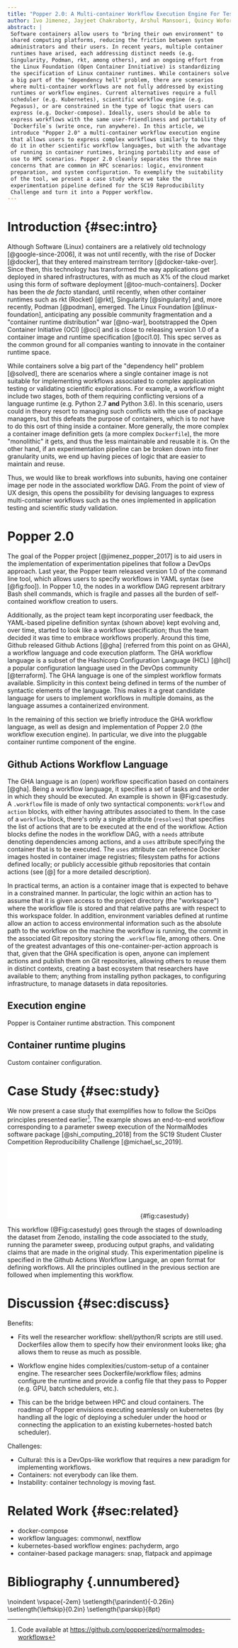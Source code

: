 ```yaml
---
title: "Popper 2.0: A Multi-container Workflow Execution Engine For Testing Complex Applications and Validating Scientific Explorations"
author: Ivo Jimenez, Jayjeet Chakraborty, Arshul Mansoori, Quincy Woford and Carlos Maltzahn
abstract: |
 Software containers allow users to "bring their own environment" to 
 shared computing platforms, reducing the friction between system 
 administrators and their users. In recent years, multiple container 
 runtimes have arised, each addressing distinct needs (e.g. 
 Singularity, Podman, rkt, among others), and an ongoing effort from 
 the Linux Foundation (Open Container Innitiative) is standardizing 
 the specification of Linux container runtimes. While containers solve 
 a big part of the "dependency hell" problem, there are scenarios 
 where multi-container workflows are not fully addressed by existing 
 runtimes or workflow engines. Current alternatives require a full 
 scheduler (e.g. Kubernetes), scientific workflow engine (e.g. 
 Pegasus), or are constrained in the type of logic that users can 
 express (e.g. Docker-compose). Ideally, users should be able to 
 express workflows with the same user-friendliness and portability of 
 `Dockerfile`s (write once, run anywhere). In this article, we 
 introduce "Popper 2.0" a multi-container workflow execution engine 
 that allows users to express complex workflows similarly to how they 
 do it in other scientific workflow languages, but with the advantage 
 of running in container runtimes, bringing portability and ease of 
 use to HPC scenarios. Popper 2.0 cleanly separates the three main 
 concerns that are common in HPC scenarios: logic, environment 
 preparation, and system configuration. To exemplify the suitability 
 of the tool, we present a case study where we take the 
 experimentation pipeline defined for the SC19 Reproducibility 
 Challenge and turn it into a Popper workflow.
---
```


# Introduction {#sec:intro}

Although Software (Linux) containers are a relatively old technology 
[@google-since-2006], it was not until recently, with the rise of 
Docker [@docker], that they entered mainstream territory 
[@docker-take-over]. Since then, this technology has transformed the 
way applications get deployed in shared infrastructures, with as much 
as X% of the cloud market using this form of software deployment 
[@too-much-containers]. Docker has been the _de facto_ standard, until 
recently, when other container runtimes such as rkt (Rocket) [@rkt], 
Singularity [@singularity] and, more recently, Podman [@podman], 
emerged. The Linux Foundation [@linux-foundation], anticipating any 
possible community fragmentation and a "container runtime 
distribution" war [@no-war], bootstrapped the Open Container 
Initiative (OCI) [@oci] and is close to releasing version 1.0 of a 
container image and runtime specification [@oci1.0]. This spec serves 
as the common ground for all companies wanting to innovate in the 
container runtime space.

While containers solve a big part of the "dependency hell" problem 
[@solved], there are scenarios where a single container image is not 
suitable for implementing workflows associated to complex application 
testing or validating scientific explorations. For example, a workflow 
might include two stages, both of them requiring conflicting versions 
of a language runtime (e.g. Python 2.7 **and** Python 3.6). In this 
scenario, users could in theory resort to managing such conflicts with 
the use of package managers, but this defeats the purpose of 
containers, which is to _not_ have to do this osrt of thing inside a 
container. More generally, the more complex a container image 
definition gets (a more complex `Dockerfile`), the more "monolithic" 
it gets, and thus the less maintainable and reusable it is. On the 
other hand, if an experimentation pipeline can be broken down into 
finer granularity units, we end up having pieces of logic that are 
easier to maintain and reuse.

Thus, we would like to break workflows into subunits, having one 
container image per node in the associated workflow DAG. From the 
point of view of UX design, this opens the possibility for devising 
languages to express multi-container workflows such as the ones 
implemented in application testing and scientific study validation.

<!-- Singularity is targeted at HPC use cases [@singularity]. -->

# Popper 2.0

The goal of the Popper project [@jimenez_popper_2017] is to aid users 
in the implementation of experimentation pipelines that follow a 
DevOps approach. Last year, the Popper team released version 1.0 of 
the command line tool, which allows users to specify workflows in YAML 
syntax (see [@fig:foo]). In Popper 1.0, the nodes in a workflow DAG 
represent arbitrary Bash shell commands, which is fragile and passes 
all the burden of self-contained workflow creation to users.

Additionally, as the project team kept incorporating user feedback, 
the YAML-based pipeline definition syntax (shown above) kept evolving 
and, over time, started to look like a workflow specification; thus 
the team decided it was time to embrace workflows properly. Around 
this time, Github released Github Actions [@gha] (referred from this 
point on as GHA), a workflow language and code execution platform. The 
GHA workflow language is a subset of the Hashicorp Configuration 
Language (HCL) [@hcl] a popular configuration language used in the 
DevOps community [@terraform]. The GHA language is one of the simplest 
workflow formats available. Simplicity in this context being defined 
in terms of the number of syntactic elements of the language. This 
makes it a great candidate language for users to implement workflows 
in multiple domains, as the language assumes a containerized 
environment.

In the remaining of this section we briefly introduce the GHA workflow 
language, as well as design and implementation of Popper 2.0 (the 
workflow execution engine). In particular, we dive into the pluggable 
container runtime component of the engine.

## Github Actions Workflow Language

The GHA language is an (open) workflow specification based on 
containers [@gha]. Being a workflow language, it specifies a set of 
tasks and the order in which they should be executed. An example is 
shown in @Fig:casestudy. A `.workflow` file is made of only two 
syntactical components: `workflow` and `action` blocks, with either 
having attributes associated to them. In the case of a `workflow` 
block, there's only a single attribute (`resolves`) that specifies the 
list of actions that are to be executed at the end of the workflow. 
Action blocks define the nodes in the workflow DAG, with a `needs` 
attribute denoting dependencies among actions, and a `uses` attribute 
specifying the container that is to be executed. The `uses` attribute 
can reference Docker images hosted in container image registries; 
filesystem paths for actions defined locally; or publicly accessible 
github repositories that contain actions (see [@] for a more detailed 
description).

In practical terms, an action is a container image that is expected to 
behave in a constrained manner. In particular, the logic within an 
action has to assume that it is given access to the project directory 
(the "workspace") where the workflow file is stored and that relative 
paths are with respect to this workspace folder. In addition, 
environment variables defined at runtime allow an action to access 
environmental information such as the absolute path to the workflow on 
the machine the workflow is running, the commit in the associated Git 
repository storing the `.workflow` file, among others. One of the 
greatest advantages of this one-container-per-action approach is that, 
given that the GHA specification is open, anyone can implement actions 
and publish them on Git repositories, allowing others to reuse them in 
distinct contexts, creating a bast ecosystem that researchers have 
available to them; anything from installing python packages, to 
configuring infrastructure, to manage datasets in data repositories.

## Execution engine

Popper is Container runtime abstraction. This component

## Container runtime plugins

Custom container configuration.

# Case Study {#sec:study}

We now present a case study that exemplifies how to follow the SciOps 
principles presented earlier[^available]. The example shows an 
end-to-end workflow corresponding to a parameter sweep execution of 
the NormalModes software package [@shi_computing_2018] from the SC19 
Student Cluster Competition Reproducibility Challenge 
[@michael_sc_2019].

![An end-to-end example of a workflow. On the left we have the 
`main.workflow` file that defines the actions in the workflow. To the 
left we have a pictorials representation of what the workflow is 
doing.
](./figures/casestudy.pdf){#fig:casestudy}

This workflow (@Fig:casestudy) goes through the stages of downloading 
the dataset from Zenodo, installing the code associated to the study, 
running the parameter sweep, producing output graphs, and validating 
claims that are made in the original study. This experimentation 
pipeline is specified in the Github Actions Workflow Language, an open 
format for defining workflows. All the principles outlined in the 
previous section are followed when implementing this workflow.

[^available]: Code available at <https://github.com/popperized/normalmodes-workflows>

# Discussion {#sec:discuss}

Benefits:

  * Fits well the researcher workflow: shell/python/R scripts are 
    still used. Dockerfiles allow them to specify how their 
    environment looks like; gha allows them to reuse as much as 
    possible.

  * Workflow engine hides complexities/custom-setup of a container 
    engine. The researcher sees Dockerfile/workflow files; admins 
    configure the runtime and provide a config file that they pass to 
    Popper (e.g. GPU, batch schedulers, etc.).

  * This can be the bridge between HPC and cloud containers. The 
    roadmap of Popper envisions executing seamlessly on kubernetes (by 
    handling all the logic of deploying a scheduler under the hood or 
    connecting the application to an existing kubernetes-hosted batch 
    scheduler).

Challenges:

  * Cultural: this is a DevOps-like workflow that requires a new 
    paradigm for implementing workflows.
  * Containers: not everybody can like them.
  * Instability: container technology is moving fast.

# Related Work {#sec:related}

  * docker-compose
  * workflow languages: commonwl, nextflow
  * kubernetes-based workflow engines: pachyderm, argo
  * container-based package managers: snap, flatpack and appimage

# Bibliography {.unnumbered}

<!-- hanged biblio -->

\noindent
\vspace{-2em}
\setlength{\parindent}{-0.26in}
\setlength{\leftskip}{0.2in}
\setlength{\parskip}{8pt}
